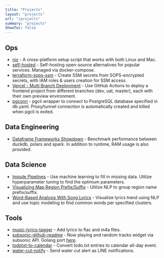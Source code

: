 ```yaml
---
title: "Projects"
layout: "projects"
url: "/projects"
summary: "projects"
ShowToc: false
---
```


## Ops

- [nix](https://www.karnwong.me/posts/2022/12/cross-platform-package-env-management-with-nix/) - A cross-platform setup script that works with both Linux and Mac.
- [self-hosted](https://github.com/kahnwong/self-hosted) - Self-hosting open-source alternatives for popular services. Managed via docker-compose.
- [terraform-sops-ssm](https://github.com/kahnwong/terraform-sops-ssm) - Create SSM secrets from SOPS-encrypted secrets, with IAM roles & users creation for SSM access.
- [Vercel - Multi Branch Deployment](https://github.com/kahnwong/vercel-multi-branch-deployment) - Use GitHub Actions to deploy a frontend project from different branches (dev, uat, master), each with their own preview environment.
- [pgconn](https://github.com/kahnwong/pgconn) - pgcli wrapper to connect to PostgreSQL database specified in db.yaml. Proxy/tunnel connection is automatically created and killed when pgcli is exited.

## Data Engineering

- [Dataframe Frameworks Showdown](https://www.karnwong.me/posts/2023/04/duckdb-vs-polars-vs-spark/) - Benchmark performance between duckdb, polars and spark. In addition to runtime, RAM usage is also provided.

## Data Science

- [Impute Pipelines](https://www.karnwong.me/posts/2020/05/impute-pipelines/) - Use machine learning to fill in missing data. Utilize hyperparameter tuning to find the optimum parameters.
- [Visualizing Map Region Prefix/Suffix](https://www.karnwong.me/posts/2020/09/visualizing-map-region-prefix-suffix/) - Utilize NLP to group region name prefix/suffix.
- [Word-Based Analysis With Song Lyrics](https://www.karnwong.me/posts/2020/04/word-based-analysis-with-song-lyrics/) - Visualize lyrics trend using NLP and use topic modeling to find common words per specified clusters.

## Tools

- [music-lyrics-tagger](https://github.com/kahnwong/music-lyrics-tagger) - Add lyrics to flac and m4a files.
- [subsonic-github-readme](https://github.com/devbaygroup/subsonic-github-readme) - Now playing and random tracks widget via subsonic API. Golang port [here](https://github.com/kahnwong/subsonic-github-readme-golang).
- [todotxt-to-calendar](https://github.com/devbaygroup/todotxt-to-calendar) - Convert todo.txt entries to calendar all-day event.
- [water-cut-notify](https://github.com/kahnwong/water-cut-notify) - Send water cut alert as LINE notifications.
